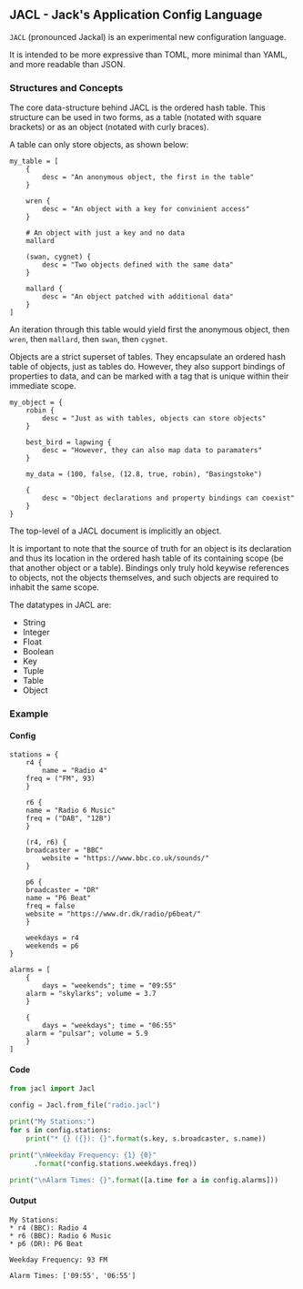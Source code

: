 ## JACL - Jack's Application Config Language

`JACL` (pronounced Jackal) is an experimental new configuration language.

It is intended to be more expressive than TOML, more minimal than YAML, and more readable than JSON.

### Structures and Concepts

The core data-structure behind JACL is the ordered hash table. This structure can be used in two forms, as a table (notated with square brackets) or as an object (notated with curly braces).

A table can only store objects, as shown below:

```
my_table = [
    {
        desc = "An anonymous object, the first in the table"
    }

    wren {
        desc = "An object with a key for convinient access"
    }

    # An object with just a key and no data
    mallard

    (swan, cygnet) {
        desc = "Two objects defined with the same data"
    }

    mallard {
        desc = "An object patched with additional data"
    }
]
```

An iteration through this table would yield first the anonymous object, then `wren`, then `mallard`, then `swan`, then `cygnet`.

Objects are a strict superset of tables. They encapsulate an ordered hash table of objects, just as tables do. However, they also support bindings of properties to data, and can be marked with a tag that is unique within their immediate scope.

```
my_object = {
    robin {
        desc = "Just as with tables, objects can store objects"
    }

    best_bird = lapwing {
        desc = "However, they can also map data to paramaters"
    }

    my_data = (100, false, (12.8, true, robin), "Basingstoke")

    {
        desc = "Object declarations and property bindings can coexist"
    }
}
```

The top-level of a JACL document is implicitly an object.

It is important to note that the source of truth for an object is its declaration and thus its location in the ordered hash table of its containing scope (be that another object or a table). Bindings only truly hold keywise references to objects, not the objects themselves, and such objects are required to inhabit the same scope.

The datatypes in JACL are:
* String
* Integer
* Float
* Boolean
* Key
* Tuple
* Table
* Object


### Example

#### Config

```JACL
stations = {
    r4 {
        name = "Radio 4"
	freq = ("FM", 93)
    }

    r6 {
	name = "Radio 6 Music"
	freq = ("DAB", "12B")
    }

    (r4, r6) {
	broadcaster = "BBC"
        website = "https://www.bbc.co.uk/sounds/"
    }

    p6 {
	broadcaster = "DR"
	name = "P6 Beat"
	freq = false
	website = "https://www.dr.dk/radio/p6beat/"
    }

    weekdays = r4
    weekends = p6
}

alarms = [
    {
        days = "weekends"; time = "09:55"
	alarm = "skylarks"; volume = 3.7
    }

    {
        days = "weekdays"; time = "06:55"
	alarm = "pulsar"; volume = 5.9 
    }
]

```

#### Code

```Python
from jacl import Jacl

config = Jacl.from_file("radio.jacl")

print("My Stations:")
for s in config.stations:
    print("* {} ({}): {}".format(s.key, s.broadcaster, s.name))

print("\nWeekday Frequency: {1} {0}"
      .format(*config.stations.weekdays.freq))

print("\nAlarm Times: {}".format([a.time for a in config.alarms]))
```

#### Output

```
My Stations:
* r4 (BBC): Radio 4
* r6 (BBC): Radio 6 Music
* p6 (DR): P6 Beat

Weekday Frequency: 93 FM

Alarm Times: ['09:55', '06:55']
```
